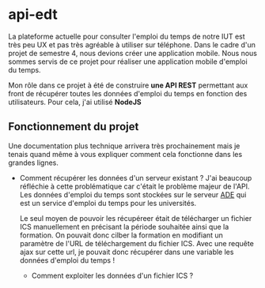 # api-edt

La plateforme actuelle pour consulter l'emploi du temps de notre IUT est très peu UX et pas très agréable à utiliser sur téléphone. Dans le cadre d'un projet de semestre 4, nous devions créer une application mobile. Nous nous sommes servis de ce projet pour réaliser une application mobile d'emploi du temps. 

Mon rôle dans ce projet à été de construire **une API REST** permettant aux front de récupérer toutes les données d'emploi du temps en fonction des utilisateurs.
Pour cela, j'ai utilisé **NodeJS**

## Fonctionnement du projet
Une documentation plus technique arrivera très prochainement mais je tenais quand même à vous expliquer comment cela fonctionne dans les grandes lignes.

- Comment récupérer les données d'un serveur existant ?
  J'ai beaucoup réfléchie à cette problématique car c'était le problème majeur de l'API. Les données d'emploi du temps sont stockées sur le serveur [ADE](https://ade6-usmb-ro.grenet.fr/direct/index.jsp?data=bd72d825015315fe400a2e8897636a690412158042ec7880df46b7c8db8028847a856464e9e1a5bac86f839c03d7c55aedc5434d4a4b357ad7a78c3eabf336a2d756ba483954b0e3edf59b9627563685) qui est un service d'emploi du temps pour les universités.
  
  Le seul moyen de pouvoir les récupéreer était de télécharger un fichier ICS manuellement en précisant la période souhaitée ainsi que la formation. On pouvait donc cilber la formation en modifiant un paramètre de l'URL de téléchargement du fichier ICS.
  Avec une requête ajax sur cette url, je pouvait donc récupérer dans une variable les données d'emploi du temps !
  
  - Comment exploiter les données d'un fichier ICS ?
  
